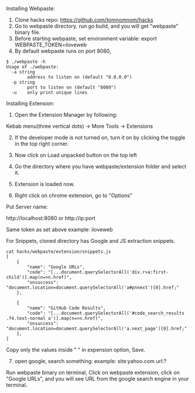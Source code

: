 Installing Webpaste:

1. Clone hacks repo: https://github.com/tomnomnom/hacks
2. Go to webpaste directory, run go build, and you will get "webpaste" binary file.
3. Before starting webpaste, set environment variable: export WEBPASTE_TOKEN=iloveweb
4. By default webpaste runs on port 8080,

```
$ ./webpaste -h
Usage of ./webpaste:
  -a string
        address to listen on (default "0.0.0.0")
  -p string
        port to listen on (default "8080")
  -u    only print unique lines
```

Installing Extension:

1. Open the Extension Manager by following:

Kebab menu(three vertical dots) -> More Tools -> Extensions

2. If the developer mode is not turned on, turn it on by clicking the toggle in the top right corner.

3. Now click on Load unpacked button on the top left

4. Go the directory where you have webpaste/extension folder and select it.

5. Extension is loaded now.

6. Right click on chrome extension, go to "Options"

Put Server name:

http://localhost:8080 or http://ip:port

Same token as set above example: iloveweb

For Snippets, cloned directory has Google and JS extraction snippets.
```
cat hacks/webpaste/extension/snippets.js
[
    {
        "name": "Google URLs",
        "code": "[...document.querySelectorAll('div.r>a:first-child')].map(n=>n.href)",
        "onsuccess": "document.location=document.querySelectorAll('a#pnnext')[0].href;"
    },

    {
        "name": "GitHub Code Results",
        "code": "[...document.querySelectorAll('#code_search_results .f4.text-normal a')].map(n=>n.href)",
        "onsuccess": "document.location=document.querySelectorAll('a.next_page')[0].href;"
    },
]
```
Copy only the values inside " " in expension option, Save.

7. open google, search something: example: site:yahoo.com url:?

Run webpaste binary on terminal, Click on webpaste extension, click on "Google URLs", and you will see URL from the google search engine in your terminal.

